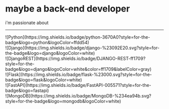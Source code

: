 # maybe a back-end developer

i'm passionate about
<hr/>
![Python](https://img.shields.io/badge/python-3670A0?style=for-the-badge&logo=python&logoColor=ffdd54)
<br>
![Django](https://img.shields.io/badge/django-%23092E20.svg?style=for-the-badge&logo=django&logoColor=white)
<br>
![DjangoREST](https://img.shields.io/badge/DJANGO-REST-ff1709?style=for-the-badge&logo=django&logoColor=white&color=ff1709&labelColor=gray)
<br>
![Flask](https://img.shields.io/badge/flask-%23000.svg?style=for-the-badge&logo=flask&logoColor=white)
<br>
![FastAPI](https://img.shields.io/badge/FastAPI-005571?style=for-the-badge&logo=fastapi)
<br>
![MongoDB](https://img.shields.io/badge/MongoDB-%234ea94b.svg?style=for-the-badge&logo=mongodb&logoColor=white)


